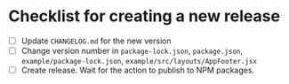 # Checklist for creating a new release

- [ ] Update `CHANGELOG.md` for the new version
- [ ] Change version number in `package-lock.json`, `package.json`, `example/package-lock.json`,  `example/src/layouts/AppFooter.jsx`
- [ ] Create release. Wait for the action to publish to NPM packages.